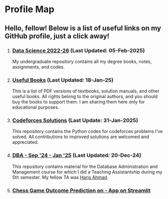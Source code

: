 # Profile Map

## Hello, fellow! Below is a list of useful links on my GitHub profile, just a click away! 
1. ### [Data Science 2022-26](https://github.com/merehansheikh/Data-Science-22) (Last Updated: 05-Feb-2025)

   My undergraduate repository contains all my degree books, notes, assignments, and codes.
2. ### [Useful Books](https://github.com/merehansheikh/Data-Science-22/blob/main/README.md) (Last Updated: 18-Jan-25)

   This is a list of PDF versions of textbooks, solution manuals, and other useful books. All rights belong to the original authors, and you should buy the books to support them. I am sharing them here only for educational purposes.

3. ### [Codeforces Solutions](https://github.com/merehansheikh/code-forces-solutions) (Last Update: 31-Jan-2025)

   This repository contains the Python codes for codeforces problems I've solved. All contributions to improved solutions are welcomed and appreciated.

4. ### [DBA - Sep '24 - Jan '25](https://github.com/merehansheikh/DBA) (Last Updated: 20-Dec-24)

   This repository contains material for the Database Administration and Management course for which I did a Teaching Assistantship during my 5th semester. My fellow TA was [Haris Ahmad](https://github.com/malikharisahmad).

5. ### [Chess Game Outcome Prediction on - App on Streamlit](https://github.com/merehansheikh/Chess-Game-Outcome-Prediction)

